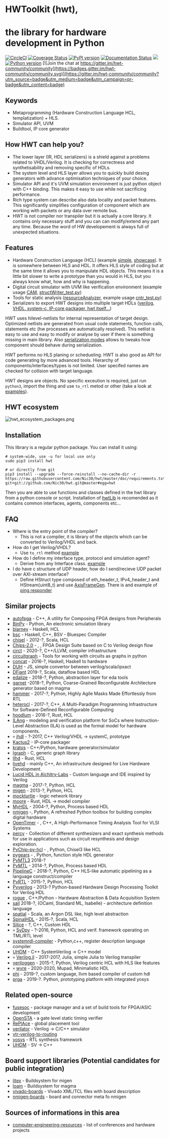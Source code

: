 # HWToolkit (hwt),
# the library for hardware development in Python
[![CircleCI](https://circleci.com/gh/Nic30/hwt.svg?style=svg)](https://circleci.com/gh/Nic30/hwt)
[![Coverage Status](https://coveralls.io/repos/github/Nic30/hwt/badge.svg?branch=master)](https://coveralls.io/github/Nic30/hwt?branch=master)
[![PyPI version](https://badge.fury.io/py/hwt.svg)](http://badge.fury.io/py/hwt)
[![Documentation Status](https://readthedocs.org/projects/hwtoolkit/badge/?version=latest)](http://hwtoolkit.readthedocs.io/en/latest/?badge=latest)
[![](https://img.shields.io/github/license/Nic30/hwt.svg)](https://github.com/Nic30/hwt)
[![Python version](https://img.shields.io/pypi/pyversions/hwt.svg)](https://img.shields.io/pypi/pyversions/hwt.svg)
[![Join the chat at https://gitter.im/hwt-community/community](https://badges.gitter.im/hwt-community/community.svg)](https://gitter.im/hwt-community/community?utm_source=badge&utm_medium=badge&utm_campaign=pr-badge&utm_content=badge)

## Keywords

* Metaprogramming (Hardware Construction Language HCL, templatization) + HLS.
* Simulator API, UVM
* Buildtool, IP core generator

## How HWT can help you?

* The lower layer (IR, HDL serializers) is a shield against a problems related to VHDL/Verilog. It is checking for correctness and synthetisability and removing specific of HDLs.
* The system level and HLS layer allows you to quickly build desing generators with advance optimisation techniques of your choice.
* Simulator API and it's UVM simulation environment is just python object with C++ binding. This makes it easy to use while not sacrificing performance.
* Rich type system can describe also data locality and packet features. This significantly simplifies configuration of component which are working with packets or any data over remote bus.
* HWT is not compiler nor transpiler but it is actually a core library. It contains only necessary stuff and you can can modify/extend any part any time.
  Because the word of HW developement is always full of unexpected situations.


## Features

* Hardware Construction Language (HCL) (example [simple](https://github.com/Nic30/hwtLib/blob/master/hwtLib/examples/simple.py), [showcase](https://github.com/Nic30/hwtLib/blob/master/hwtLib/examples/showcase0.py)). It is somewhere between HLS and HDL. It offers HLS style of coding but at the same time it allows you to manipulate HDL objects. This means it is a little bit slower to write a prototype than you would in HLS, but you always know what, how and why is happening.
* Digital circuit simulator with UVM like verification environment (example usage [CAM](https://github.com/Nic30/hwtLib/blob/master/hwtLib/mem/cam_test.py), [structWriter_test.py](https://github.com/Nic30/hwtLib/blob/master/hwtLib/structManipulators/structWriter_test.py))
* Tools for static analysis ([resourceAnalyzer](https://github.com/Nic30/hwt/blob/master/hwt/serializer/resourceAnalyzer/analyzer.py), example usage [cntr_test.py](https://github.com/Nic30/hwtLib/blob/master/hwtLib/examples/arithmetic/cntr_test.py))
* Serializers to export HWT designs into multiple target HDLs ([verilog, VHDL, system-c, IP-core packager, hwt itself...](https://github.com/Nic30/hwt/tree/master/hwt/serializer))

HWT uses hilevel-netlists for internal representation of target design. Optimized netlists are generated from usual code statements, function calls, statements etc (hw processes are automatically resolved). This netlist is easy to use and easy to modify or analyse by user if there is something missing in main library.
Also [serialization modes](https://github.com/Nic30/hwt/blob/master/hwt/serializer/mode.py) allows to tweaks how component should behave during serialization.

HWT performs no HLS planing or schedueling. HWT is also good as API for code generating by more advanced tools. Hierarchy of components/interfaces/types is not limited. User specifed names are checked for collision with target language.

HWT designs are objects. No specific exceution is required, just run `python3`, import the thing and use `to_rtl` metod or other (take a look at [examples](https://github.com/Nic30/hwtLib/blob/master/hwtLib/)).


## HWT ecosystem

![hwt_ecosystem_packages.png](doc/_static/hwt_ecosystem_packages.png)


## Installation

This library is a regular python package. You can install it using:
```
# system-wide, use -u for local use only
sudo pip3 install hwt

# or directly from git
pip3 install --upgrade --force-reinstall --no-cache-dir -r https://raw.githubusercontent.com/Nic30/hwt/master/doc/requirements.txt git+git://github.com/Nic30/hwt.git@master#egg=hwt
```

Then you are able to use functions and classes defined in the hwt library from a python console or script.
Installation of [hwtLib](https://github.com/Nic30/hwtLib) is recomended as it contains common interfaces, agents, components etc...

## FAQ

* Where is the entry point of the compiler?
  * This is not a compiler, it is library of the objects which can be converted to Verilog/VHDL and back.
* How do I get Verilog/VHDL?
  * Use `to_rtl` method [example](https://github.com/Nic30/hwtLib/blob/master/hwtLib/examples/simple.py)
* How do I define my interface type, protocol and simulation agent?
  * Derive from any Interface class. [example](https://github.com/Nic30/hwt/blob/master/hwt/interfaces/std.py#L107)
* I do have c structure of UDP header, how do I send/recieve UDP packet over AXI-stream interface?
  * Define HStruct type composed of eth_header_t, IPv4_header_t and HStream(uint8_t) and use [AxisFrameGen](https://github.com/Nic30/hwtLib/blob/master/hwtLib/amba/axis_comp/frameGen.py). There is and example of [ping responder](https://github.com/Nic30/hwtLib/blob/master/hwtLib/examples/builders/pingResponder.py)


## Similar projects

* [autofpga](https://github.com/ZipCPU/autofpga) - C++, A utility for Composing FPGA designs from Peripherals
* [BinPy](https://github.com/BinPy/BinPy) - Python, An electronic simulation library
* [blarney](https://github.com/blarney-lang/blarney) - Haskell, HCL
* [bsc](https://github.com/B-Lang-org/bsc) - Haskell, C++, BSV - Bluespec Compiler
* [chisel](https://chisel.eecs.berkeley.edu/) - 2012-?, Scala, HCL
* [Chips-2.0](https://github.com/dawsonjon/Chips-2.0) - , , FPGA Design Suite based on C to Verilog design flow
* [circt](https://github.com/llvm/circt) - 2020-?, C++/LLVM, compiler infrastructure
* [circuitgraph](https://github.com/circuitgraph/circuitgraph) - Tools for working with circuits as graphs in python
* [concat](https://github.com/conal/concat) - 2016-?, Haskell, Haskell to hardware
* [DUH](https://github.com/sifive/duh) - JS, simple convertor between verilog/scala/ipxact
* [DFiant](https://github.com/DFiantHDL/DFiant) 2019-?, Scala, dataflow based HDL
* [edalize](https://github.com/olofk/edalize) - 2018-?, Python, abstraction layer for eda tools
* [garnet](https://github.com/StanfordAHA/garnet) -2018-?, Python, Coarse-Grained Reconfigurable Architecture generator based on magma
* [hammer](https://github.com/ucb-bar/hammer) - 2017-?, Python, Highly Agile Masks Made Effortlessly from RTL
* [heterocl](https://github.com/cornell-zhang/heterocl) - 2017-?, C++, A Multi-Paradigm Programming Infrastructure for Software-Defined Reconfigurable Computing
* [hoodlum](https://github.com/tcr/hoodlum) - 2016-?, Rust, HCL
* [ILAng](https://github.com/Bo-Yuan-Huang/ILAng) - modeling and verification platform for SoCs where Instruction-Level Abstraction (ILA) is used as the formal model for hardware components.
* :skull: [jhdl](https://github.com/larsjoost/jhdl) - ?-2017, C++ Verilog/VHDL -> systemC, prototype
* [Kactus2](http://funbase.cs.tut.fi) - IP-core packager
* [kratos](https://github.com/Kuree/kratos) - C++/Python, hardware generator/simulator
* [lgraph](https://github.com/masc-ucsc/lgraph) - C, generic graph library
* [llhd](https://github.com/fabianschuiki/llhd) - Rust, HCL
* [livehd](https://github.com/masc-ucsc/livehd) - mainly C++, An infrastructure designed for Live Hardware Development.
* [Lucid HDL in Alchitry-Labs](https://github.com/alchitry/Alchitry-Labs) - Custom language and IDE inspired by Verilog
* [magma](https://github.com/phanrahan/magma/) - 2017-?, Python, HCL
* [migen](https://github.com/m-labs/migen) - 2013-?, Python, HCL
* [mockturtle](https://github.com/lsils/mockturtle) - logic network library
* [moore](https://github.com/fabianschuiki/moore) - Rust, HDL -> model compiler
* [MyHDL](https://github.com/myhdl/myhdl) - 2004-?, Python, Process based HDL
* [nmigen](https://github.com/m-labs/nmigen) -, Python, A refreshed Python toolbox for building complex digital hardware
* [OpenTimer](https://github.com/OpenTimer/OpenTimer) - , C++,  A High-Performance Timing Analysis Tool for VLSI Systems
* [percy](https://github.com/whaaswijk/percy) - Collection of different synthesizers and exact synthesis methods for use in applications such as circuit resynthesis and design exploration.
* [PyChip-py-hcl](https://github.com/scutdig/PyChip-py-hcl) - , Python, Chisel3 like HCL
* [pygears](https://github.com/bogdanvuk/pygears) - , Python, function style HDL generator
* [PyMTL3](https://github.com/cornell-brg/pymtl3) 2018-?
* [PyMTL](https://github.com/cornell-brg/pymtl) - 2014-?, Python, Process based HDL
* [PipelineC](https://github.com/JulianKemmerer/PipelineC) - 2018-?, Python, C++ HLS-like automatic pipelining as a language construct/compiler
* [PyRTL](https://github.com/UCSBarchlab/PyRTL) - 2015-?, Python, HCL
* [Pyverilog](https://github.com/PyHDI/Pyverilog) - 2013-? Python-based Hardware Design Processing Toolkit for Verilog HDL
* [rogue](https://github.com/slaclab/rogue) , C++/Python - Hardware Abstraction & Data Acquisition System
* [sail](https://github.com/rems-project/sail) 2018-?, (OCaml, Standard ML, Isabelle) - architecture definition language
* [spatial](https://github.com/stanford-ppl/spatial) - Scala, an Argon DSL like, high level abstraction
* [SpinalHDL](https://github.com/SpinalHDL/SpinalHDL) - 2015-?, Scala, HCL
* [Silice](https://github.com/sylefeb/Silice) - ?, C++, Custom HDL
* :skull: [SyDpy](https://github.com/bogdanvuk/sydpy) - ?-2016, Python, HCL and verif. framework operating on TML/RTL level
* [systemrdl-compiler](https://github.com/SystemRDL/systemrdl-compiler) - Python,c++, register description language compiler
* [UHDM](https://github.com/alainmarcel/UHDM) - C++ SystemVerilog -> C++ model
* :skull: [Verilog.jl](https://github.com/interplanetary-robot/Verilog.jl) - 2017-2017, Julia, simple Julia to Verilog transpiler
* [veriloggen](https://github.com/PyHDI/veriloggen) - 2015-?, Python, Verilog centric HCL with HLS like features
* :skull:  [wyre](https://github.com/nickmqb/wyre) - 2020-2020, Mupad, Minimalistic HDL
* [phi](https://github.com/donn/Phi) - 2019-?, custom language, llvm based compiler of custom hdl
* [prga](https://github.com/PrincetonUniversity/prga) - 2019-?. Python, prototyping platform with integrated yosys

## Related open-source

* [fusesoc](https://github.com/olofk/fusesoc) - package manager and a set of build tools for FPGA/ASIC development
* [OpenSTA](https://github.com/abk-openroad/OpenSTA) - a gate level static timing verifier
* [RePlAce](https://github.com/abk-openroad/RePlAce) - global placement tool
* [verilator](https://www.veripool.org/wiki/verilator) - Verilog -> C/C++ simulator
* [vtr-verilog-to-routing](https://github.com/verilog-to-routing/vtr-verilog-to-routing)
* [yosys](https://github.com/YosysHQ/yosys) - RTL synthesis framework
* [UHDM](https://github.com/alainmarcel/UHDM) - SV -> C++


## Board support libraries (Potential candidates for public integration)

* [litex](https://github.com/enjoy-digital/litex) - Buildsystem for migen
* [loam](https://github.com/phanrahan/loam) - Buildsystem for magma
* [vivado-boards](https://github.com/Digilent/vivado-boards) - Vivado XML/TCL files with board description
* [nmigen-boards](https://github.com/nmigen/nmigen-boards) - board and connector meta fo nmigen


## Sources of informations in this area

* [computer-engineering-resources](https://github.com/rajesh-s/computer-engineering-resources) - list of conferences and hardware projects
